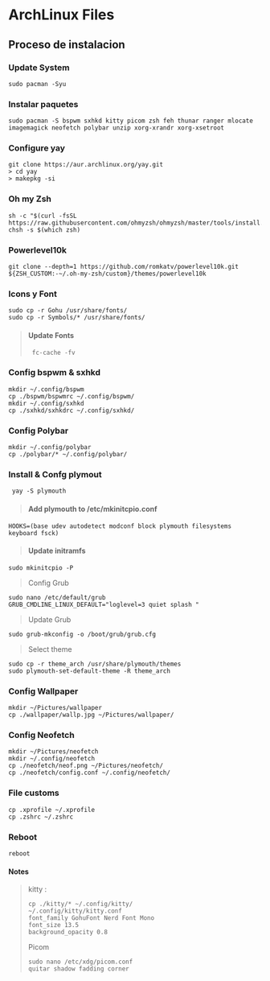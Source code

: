# ArchLinux Files

## Proceso de instalacion

### Update System
```
sudo pacman -Syu
```

### Instalar paquetes
```
sudo pacman -S bspwm sxhkd kitty picom zsh feh thunar ranger mlocate imagemagick neofetch polybar unzip xorg-xrandr xorg-xsetroot
```

### Configure yay
```
git clone https://aur.archlinux.org/yay.git
> cd yay
> makepkg -si
```

### Oh my Zsh
```
sh -c "$(curl -fsSL https://raw.githubusercontent.com/ohmyzsh/ohmyzsh/master/tools/install.sh)"
chsh -s $(which zsh)
```

### Powerlevel10k
```
git clone --depth=1 https://github.com/romkatv/powerlevel10k.git ${ZSH_CUSTOM:-~/.oh-my-zsh/custom}/themes/powerlevel10k
```

### Icons y Font
```
sudo cp -r Gohu /usr/share/fonts/
sudo cp -r Symbols/* /usr/share/fonts/
```

> #### Update Fonts
> ```
>  fc-cache -fv
>  ```

### Config bspwm & sxhkd
```
mkdir ~/.config/bspwm
cp ./bspwm/bspwmrc ~/.config/bspwm/
mkdir ~/.config/sxhkd
cp ./sxhkd/sxhkdrc ~/.config/sxhkd/
```

### Config Polybar
```
mkdir ~/.config/polybar
cp ./polybar/* ~/.config/polybar/
```

### Install & Confg plymout
```
 yay -S plymouth
```
> #### Add plymouth to /etc/mkinitcpio.conf
```
HOOKS=(base udev autodetect modconf block plymouth filesystems keyboard fsck)
```
> #### Update initramfs
```
sudo mkinitcpio -P
```
> Config Grub
```
sudo nano /etc/default/grub
GRUB_CMDLINE_LINUX_DEFAULT="loglevel=3 quiet splash "
```
> Update Grub
```
sudo grub-mkconfig -o /boot/grub/grub.cfg
```
> Select theme
```
sudo cp -r theme_arch /usr/share/plymouth/themes
sudo plymouth-set-default-theme -R theme_arch
```

### Config Wallpaper
```
mkdir ~/Pictures/wallpaper
cp ./wallpaper/wallp.jpg ~/Pictures/wallpaper/
```

### Config Neofetch
```
mkdir ~/Pictures/neofetch
mkdir ~/.config/neofetch
cp ./neofetch/neof.png ~/Pictures/neofetch/
cp ./neofetch/config.conf ~/.config/neofetch/
```

### File customs
```
cp .xprofile ~/.xprofile
cp .zshrc ~/.zshrc
```

### Reboot
```
reboot
```

#### Notes
> kitty : 
>```
> cp ./kitty/* ~/.config/kitty/
> ~/.config/kitty/kitty.conf
> font_family GohuFont Nerd Font Mono
> font_size 13.5
> background_opacity 0.8
>```
> Picom
> ```
> sudo nano /etc/xdg/picom.conf
> quitar shadow fadding corner
> ```
